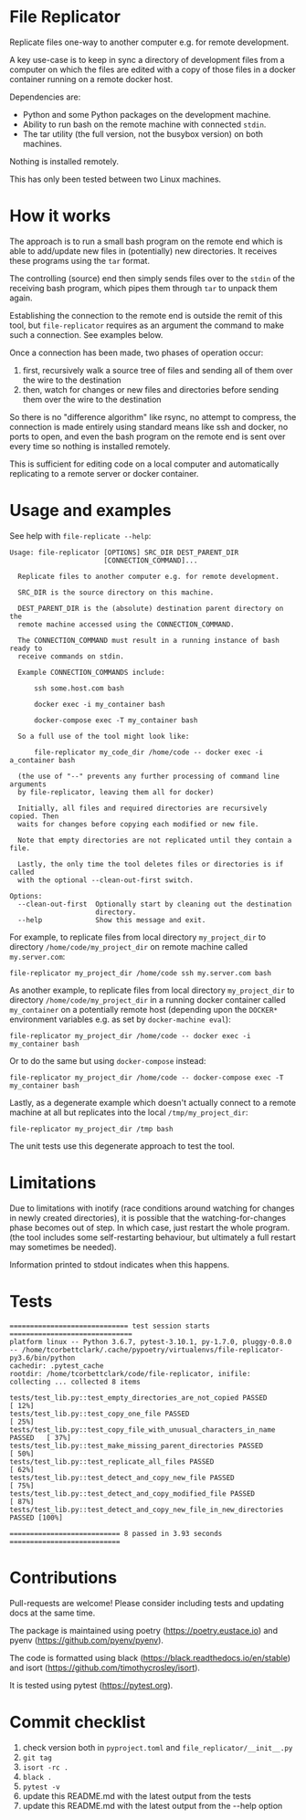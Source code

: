 # File Replicator

Replicate files one-way to another computer e.g. for remote development.

A key use-case is to keep in sync a directory of development files from a computer on which
the files are edited with a copy of those files in a docker container running on a remote docker host.

Dependencies are:
* Python and some Python packages on the development machine.
* Ability to run bash on the remote machine with connected `stdin`.
* The tar utility (the full version, not the busybox version) on both machines.

Nothing is installed remotely.

This has only been tested between two Linux machines.

# How it works

The approach is to run a small bash program on the remote end which is able to add/update new files in
(potentially) new directories. It receives these programs using the `tar` format.

The controlling (source) end then simply sends files over to the `stdin` of the receiving bash
program, which pipes them through `tar` to unpack them again.

Establishing the connection to the remote end is outside the remit of this tool, but `file-replicator`
requires as an argument the command to make such a connection. See examples below.

Once a connection has been made, two phases of operation occur:

1. first, recursively walk a source tree of files and sending all of them over the wire to the destination
2. then, watch for changes or new files and directories before sending them over the wire to the destination

So there is no "difference algorithm" like rsync, no attempt to compress, the connection is made
entirely using standard means like ssh and docker, no ports to open, and even the bash program
on the remote end is sent over every time so nothing is installed remotely.

This is sufficient for editing code on a local computer and automatically replicating to a remote server
or docker container.

# Usage and examples

See help with `file-replicate --help`:

    Usage: file-replicator [OPTIONS] SRC_DIR DEST_PARENT_DIR
                           [CONNECTION_COMMAND]...

      Replicate files to another computer e.g. for remote development.

      SRC_DIR is the source directory on this machine.

      DEST_PARENT_DIR is the (absolute) destination parent directory on the
      remote machine accessed using the CONNECTION_COMMAND.

      The CONNECTION_COMMAND must result in a running instance of bash ready to
      receive commands on stdin.

      Example CONNECTION_COMMANDS include:

          ssh some.host.com bash

          docker exec -i my_container bash

          docker-compose exec -T my_container bash

      So a full use of the tool might look like:

          file-replicator my_code_dir /home/code -- docker exec -i a_container bash

      (the use of "--" prevents any further processing of command line arguments
      by file-replicator, leaving them all for docker)

      Initially, all files and required directories are recursively copied. Then
      waits for changes before copying each modified or new file.

      Note that empty directories are not replicated until they contain a file.

      Lastly, the only time the tool deletes files or directories is if called
      with the optional --clean-out-first switch.

    Options:
      --clean-out-first  Optionally start by cleaning out the destination
                         directory.
      --help             Show this message and exit.


For example, to replicate files from local directory `my_project_dir` to directory
`/home/code/my_project_dir` on remote machine called `my.server.com`:

    file-replicator my_project_dir /home/code ssh my.server.com bash

As another example, to replicate files from local directory `my_project_dir` to directory
`/home/code/my_project_dir` in a running docker container called `my_container` on a potentially
remote host (depending upon the `DOCKER*` environment variables e.g. as set by `docker-machine eval`):

    file-replicator my_project_dir /home/code -- docker exec -i my_container bash

Or to do the same but using `docker-compose` instead:

    file-replicator my_project_dir /home/code -- docker-compose exec -T my_container bash

Lastly, as a degenerate example which doesn't actually connect to a remote machine at all
but replicates into the local `/tmp/my_project_dir`:

    file-replicator my_project_dir /tmp bash

The unit tests use this degenerate approach to test the tool.

# Limitations

Due to limitations with inotify (race conditions around watching for changes in newly created directories), it
is possible that the watching-for-changes phase becomes out of step. In which case, just restart the whole program.
(the tool includes some self-restarting behaviour, but ultimately a full restart may sometimes be needed).

Information printed to stdout indicates when this happens.

# Tests

    ============================= test session starts ==============================
    platform linux -- Python 3.6.7, pytest-3.10.1, py-1.7.0, pluggy-0.8.0 -- /home/tcorbettclark/.cache/pypoetry/virtualenvs/file-replicator-py3.6/bin/python
    cachedir: .pytest_cache
    rootdir: /home/tcorbettclark/code/file-replicator, inifile:
    collecting ... collected 8 items

    tests/test_lib.py::test_empty_directories_are_not_copied PASSED            [ 12%]
    tests/test_lib.py::test_copy_one_file PASSED                               [ 25%]
    tests/test_lib.py::test_copy_file_with_unusual_characters_in_name PASSED   [ 37%]
    tests/test_lib.py::test_make_missing_parent_directories PASSED             [ 50%]
    tests/test_lib.py::test_replicate_all_files PASSED                         [ 62%]
    tests/test_lib.py::test_detect_and_copy_new_file PASSED                    [ 75%]
    tests/test_lib.py::test_detect_and_copy_modified_file PASSED               [ 87%]
    tests/test_lib.py::test_detect_and_copy_new_file_in_new_directories PASSED [100%]

    =========================== 8 passed in 3.93 seconds ===========================

# Contributions

Pull-requests are welcome! Please consider including tests and updating docs at the same time.

The package is maintained using poetry (https://poetry.eustace.io) and pyenv (https://github.com/pyenv/pyenv).

The code is formatted using black (https://black.readthedocs.io/en/stable) and isort (https://github.com/timothycrosley/isort).

It is tested using pytest (https://pytest.org).

# Commit checklist

1. check version both in `pyproject.toml` and `file_replicator/__init__.py`
1. `git tag`
1. `isort -rc .`
1. `black .`
1. `pytest -v`
1. update this README.md with the latest output from the tests
1. update this README.md with the latest output from the --help option
